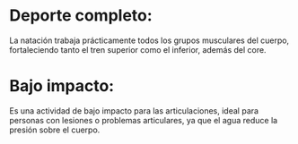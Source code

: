 # Deporte completo:
 La natación trabaja prácticamente todos los grupos musculares del cuerpo, fortaleciendo tanto el tren superior como el inferior, además del core.

 # Bajo impacto:
  Es una actividad de bajo impacto para las articulaciones, ideal para personas con lesiones o problemas articulares, ya que el agua reduce la presión sobre el cuerpo.